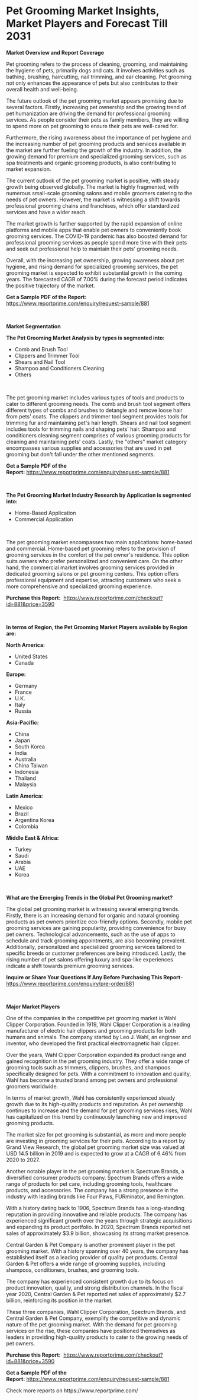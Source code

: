 <p><h1>Pet Grooming Market Insights, Market Players and Forecast Till 2031</h1></p><p><strong>Market Overview and Report Coverage</strong></p>
<p><p>Pet grooming refers to the process of cleaning, grooming, and maintaining the hygiene of pets, primarily dogs and cats. It involves activities such as bathing, brushing, haircutting, nail trimming, and ear cleaning. Pet grooming not only enhances the appearance of pets but also contributes to their overall health and well-being.</p><p>The future outlook of the pet grooming market appears promising due to several factors. Firstly, increasing pet ownership and the growing trend of pet humanization are driving the demand for professional grooming services. As people consider their pets as family members, they are willing to spend more on pet grooming to ensure their pets are well-cared for.</p><p>Furthermore, the rising awareness about the importance of pet hygiene and the increasing number of pet grooming products and services available in the market are further fueling the growth of the industry. In addition, the growing demand for premium and specialized grooming services, such as spa treatments and organic grooming products, is also contributing to market expansion.</p><p>The current outlook of the pet grooming market is positive, with steady growth being observed globally. The market is highly fragmented, with numerous small-scale grooming salons and mobile groomers catering to the needs of pet owners. However, the market is witnessing a shift towards professional grooming chains and franchises, which offer standardized services and have a wider reach.</p><p>The market growth is further supported by the rapid expansion of online platforms and mobile apps that enable pet owners to conveniently book grooming services. The COVID-19 pandemic has also boosted demand for professional grooming services as people spend more time with their pets and seek out professional help to maintain their pets' grooming needs.</p><p>Overall, with the increasing pet ownership, growing awareness about pet hygiene, and rising demand for specialized grooming services, the pet grooming market is expected to exhibit substantial growth in the coming years. The forecasted CAGR of 7.00% during the forecast period indicates the positive trajectory of the market.</p></p>
<p><strong>Get a Sample PDF of the Report:</strong> <a href="https://www.reportprime.com/enquiry/request-sample/881">https://www.reportprime.com/enquiry/request-sample/881</a></p>
<p>&nbsp;</p>
<p><strong>Market Segmentation</strong></p>
<p><strong>The Pet Grooming Market Analysis by types is segmented into:</strong></p>
<p><ul><li>Comb and Brush Tool</li><li>Clippers and Trimmer Tool</li><li>Shears and Nail Tool</li><li>Shampoo and Conditioners Cleaning</li><li>Others</li></ul></p>
<p>&nbsp;</p>
<p><p>The pet grooming market includes various types of tools and products to cater to different grooming needs. The comb and brush tool segment offers different types of combs and brushes to detangle and remove loose hair from pets' coats. The clippers and trimmer tool segment provides tools for trimming fur and maintaining pet's hair length. Shears and nail tool segment includes tools for trimming nails and shaping pets' hair. Shampoo and conditioners cleaning segment comprises of various grooming products for cleaning and maintaining pets' coats. Lastly, the "others" market category encompasses various supplies and accessories that are used in pet grooming but don't fall under the other mentioned segments.</p></p>
<p><strong>Get a Sample PDF of the Report:</strong>&nbsp;<a href="https://www.reportprime.com/enquiry/request-sample/881">https://www.reportprime.com/enquiry/request-sample/881</a></p>
<p>&nbsp;</p>
<p><strong>The Pet Grooming Market Industry Research by Application is segmented into:</strong></p>
<p><ul><li>Home-Based Application</li><li>Commercial Application</li></ul></p>
<p>&nbsp;</p>
<p><p>The pet grooming market encompasses two main applications: home-based and commercial. Home-based pet grooming refers to the provision of grooming services in the comfort of the pet owner's residence. This option suits owners who prefer personalized and convenient care. On the other hand, the commercial market involves grooming services provided in dedicated grooming salons or pet grooming centers. This option offers professional equipment and expertise, attracting customers who seek a more comprehensive and specialized grooming experience.</p></p>
<p><strong>Purchase this Report:</strong>&nbsp; <a href="https://www.reportprime.com/checkout?id=881&price=3590">https://www.reportprime.com/checkout?id=881&price=3590</a></p>
<p>&nbsp;</p>
<p><strong>In terms of Region, the Pet Grooming Market Players available by Region are:</strong></p>
<p>
    <p> <strong> North America: </strong>
        <ul>
            <li>United States</li>
            <li>Canada</li>
        </ul>
        </p> 
    <p> <strong> Europe: </strong>
        <ul>
            <li>Germany</li>
            <li>France</li>
            <li>U.K.</li>
            <li>Italy</li>
            <li>Russia</li>
        </ul>
        </p> 
    <p> <strong> Asia-Pacific: </strong>
        <ul>
            <li>China</li>
            <li>Japan</li>
            <li>South Korea</li>
            <li>India</li>
            <li>Australia</li>
            <li>China Taiwan</li>
            <li>Indonesia</li>
            <li>Thailand</li>
            <li>Malaysia</li>
        </ul>
        </p> 
    <p> <strong> Latin America: </strong>
        <ul>
            <li>Mexico</li>
            <li>Brazil</li>
            <li>Argentina Korea</li>
            <li>Colombia</li>
        </ul>
        </p> 
    <p> <strong> Middle East & Africa: </strong>
        <ul>
            <li>Turkey</li>
            <li>Saudi</li>
            <li>Arabia</li>
            <li>UAE</li>
            <li>Korea</li>
        </ul>
    </p>
    </p>
<p>&nbsp;</p>
<p><strong>What are the Emerging Trends in the Global Pet Grooming market?</strong></p>
<p><p>The global pet grooming market is witnessing several emerging trends. Firstly, there is an increasing demand for organic and natural grooming products as pet owners prioritize eco-friendly options. Secondly, mobile pet grooming services are gaining popularity, providing convenience for busy pet owners. Technological advancements, such as the use of apps to schedule and track grooming appointments, are also becoming prevalent. Additionally, personalized and specialized grooming services tailored to specific breeds or customer preferences are being introduced. Lastly, the rising number of pet salons offering luxury and spa-like experiences indicate a shift towards premium grooming services.</p></p>
<p><strong>Inquire or Share Your Questions If Any Before Purchasing This Report</strong>- <a href="https://www.reportprime.com/enquiry/pre-order/881">https://www.reportprime.com/enquiry/pre-order/881</a></p>
<p>&nbsp;</p>
<p><strong>Major Market Players</strong></p>
<p><p>One of the companies in the competitive pet grooming market is Wahl Clipper Corporation. Founded in 1919, Wahl Clipper Corporation is a leading manufacturer of electric hair clippers and grooming products for both humans and animals. The company started by Leo J. Wahl, an engineer and inventor, who developed the first practical electromagnetic hair clipper.</p><p>Over the years, Wahl Clipper Corporation expanded its product range and gained recognition in the pet grooming industry. They offer a wide range of grooming tools such as trimmers, clippers, brushes, and shampoos specifically designed for pets. With a commitment to innovation and quality, Wahl has become a trusted brand among pet owners and professional groomers worldwide.</p><p>In terms of market growth, Wahl has consistently experienced steady growth due to its high-quality products and reputation. As pet ownership continues to increase and the demand for pet grooming services rises, Wahl has capitalized on this trend by continuously launching new and improved grooming products.</p><p>The market size for pet grooming is substantial, as more and more people are investing in grooming services for their pets. According to a report by Grand View Research, the global pet grooming market size was valued at USD 14.5 billion in 2019 and is expected to grow at a CAGR of 6.46% from 2020 to 2027.</p><p>Another notable player in the pet grooming market is Spectrum Brands, a diversified consumer products company. Spectrum Brands offers a wide range of products for pet care, including grooming tools, healthcare products, and accessories. The company has a strong presence in the industry with leading brands like Four Paws, FURminator, and Remington.</p><p>With a history dating back to 1906, Spectrum Brands has a long-standing reputation in providing innovative and reliable products. The company has experienced significant growth over the years through strategic acquisitions and expanding its product portfolio. In 2020, Spectrum Brands reported net sales of approximately $3.9 billion, showcasing its strong market presence.</p><p>Central Garden & Pet Company is another prominent player in the pet grooming market. With a history spanning over 40 years, the company has established itself as a leading provider of quality pet products. Central Garden & Pet offers a wide range of grooming supplies, including shampoos, conditioners, brushes, and grooming tools.</p><p>The company has experienced consistent growth due to its focus on product innovation, quality, and strong distribution channels. In the fiscal year 2020, Central Garden & Pet reported net sales of approximately $2.7 billion, reinforcing its position in the market.</p><p>These three companies, Wahl Clipper Corporation, Spectrum Brands, and Central Garden & Pet Company, exemplify the competitive and dynamic nature of the pet grooming market. With the demand for pet grooming services on the rise, these companies have positioned themselves as leaders in providing high-quality products to cater to the growing needs of pet owners.</p></p>
<p><strong>Purchase this Report:</strong>&nbsp;&nbsp;<a href="https://www.reportprime.com/checkout?id=881&price=3590">https://www.reportprime.com/checkout?id=881&price=3590</a></p>
<p></p>
<p><strong>Get a Sample PDF of the Report:</strong>&nbsp;<a href="https://www.reportprime.com/enquiry/request-sample/881">https://www.reportprime.com/enquiry/request-sample/881</a></p>
<p>Check more reports on https://www.reportprime.com/</p>